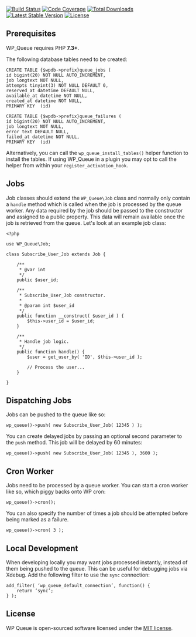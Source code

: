 [![Build Status](https://travis-ci.com/deliciousbrains/wp-queue.svg?branch=master)](https://travis-ci.com/deliciousbrains/wp-queue)
[![Code Coverage](https://scrutinizer-ci.com/g/deliciousbrains/wp-queue/badges/coverage.png?b=master)](https://scrutinizer-ci.com/g/deliciousbrains/wp-queue/?branch=master)
[![Total Downloads](https://poser.pugx.org/deliciousbrains/wp-queue/downloads)](https://packagist.org/packages/deliciousbrains/wp-queue)
[![Latest Stable Version](https://poser.pugx.org/deliciousbrains/wp-queue/v/stable)](https://packagist.org/packages/deliciousbrains/wp-queue)
[![License](https://poser.pugx.org/deliciousbrains/wp-queue/license)](https://packagist.org/packages/deliciousbrains/wp-queue)

## Prerequisites

WP_Queue requires PHP __7.3+__.

The following database tables need to be created:

```
CREATE TABLE {$wpdb->prefix}queue_jobs (
id bigint(20) NOT NULL AUTO_INCREMENT,
job longtext NOT NULL,
attempts tinyint(3) NOT NULL DEFAULT 0,
reserved_at datetime DEFAULT NULL,
available_at datetime NOT NULL,
created_at datetime NOT NULL,
PRIMARY KEY  (id)
```

```
CREATE TABLE {$wpdb->prefix}queue_failures (
id bigint(20) NOT NULL AUTO_INCREMENT,
job longtext NOT NULL,
error text DEFAULT NULL,
failed_at datetime NOT NULL,
PRIMARY KEY  (id)
```

Alternatively, you can call the `wp_queue_install_tables()` helper function to install the tables. If using WP_Queue in a plugin you may opt to call the helper from within your `register_activation_hook`.

## Jobs

Job classes should extend the `WP_Queue\Job` class and normally only contain a `handle` method which is called when the job is processed by the queue worker. Any data required by the job should be passed to the constructor and assigned to a public property. This data will remain available once the job is retrieved from the queue. Let's look at an example job class:

```
<?php

use WP_Queue\Job;

class Subscribe_User_Job extends Job {

	/**
	 * @var int
	 */
	public $user_id;

	/**
	 * Subscribe_User_Job constructor.
	 *
	 * @param int $user_id
	 */
	public function __construct( $user_id ) {
		$this->user_id = $user_id;
	}

	/**
	 * Handle job logic.
	 */
	public function handle() {
		$user = get_user_by( 'ID', $this->user_id );

		// Process the user...
	}

}
```

## Dispatching Jobs

Jobs can be pushed to the queue like so:

```
wp_queue()->push( new Subscribe_User_Job( 12345 ) );
```

You can create delayed jobs by passing an optional second parameter to the `push` method. This job will be delayed by 60 minutes:

```
wp_queue()->push( new Subscribe_User_Job( 12345 ), 3600 );
```

## Cron Worker

Jobs need to be processed by a queue worker. You can start a cron worker like so, which piggy backs onto WP cron:

```
wp_queue()->cron();
```

You can also specify the number of times a job should be attempted before being marked as a failure.

```
wp_queue()->cron( 3 );
```

## Local Development

When developing locally you may want jobs processed instantly, instead of them being pushed to the queue. This can be useful for debugging jobs via Xdebug. Add the following filter to use the `sync` connection:

```
add_filter( ‘wp_queue_default_connection’, function() {
	return ‘sync’;
} );
```

## License

WP Queue is open-sourced software licensed under the [MIT license](https://opensource.org/licenses/MIT).

